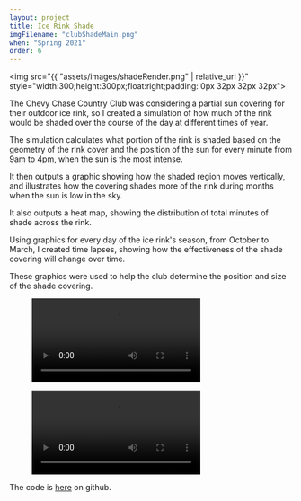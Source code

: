 ```yaml
---
layout: project
title: Ice Rink Shade
imgFilename: "clubShadeMain.png"
when: "Spring 2021"
order: 6
---
```

<img src="{{ "assets/images/shadeRender.png" | relative_url }}" style="width:300;height:300px;float:right;padding: 0px 32px 32px 32px">

The Chevy Chase Country Club was considering a partial sun covering for their outdoor ice rink, so I created a simulation of how much of the rink would be shaded over the course of the day at different times of year.

The simulation calculates what portion of the rink is shaded based on the geometry of the rink cover and the position of the sun for every minute from 9am to 4pm, when the sun is the most intense.

It then outputs a graphic showing how the shaded region moves vertically, and illustrates how the covering shades more of the rink during months when the sun is low in the sky.

It also outputs a heat map, showing the distribution of total minutes of shade across the rink.

Using graphics for every day of the ice rink's season, from October to March, I created time lapses, showing how the effectiveness of the shade covering will change over time.

These graphics were used to help the club determine the position and size of the shade covering.

<div class="vids">
<figure>
  <video controls="true" allowfullscreen="true" class="videoSettings">
    <source src="{{ "assets/videos/shade.mp4" | relative_url }}" type="video/mp4">
  </video>
</figure>

<figure>
  <video controls="true" allowfullscreen="true" class="videoSettings">
    <source src="{{ "assets/videos/heat.mp4" | relative_url }}" type="video/mp4">
  </video>
</figure>
</div>

The code is <a href="https://github.com/matt-lewton9/club_shade" class="link">here</a> on github.